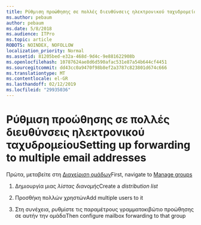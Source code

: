 ```yaml
---
title: Ρύθμιση προώθησης σε πολλές διευθύνσεις ηλεκτρονικού ταχυδρομείου
ms.author: pebaum
author: pebaum
ms.date: 5/8/2018
ms.audience: ITPro
ms.topic: article
ROBOTS: NOINDEX, NOFOLLOW
localization_priority: Normal
ms.assetid: 81205bed-e32a-468d-9d4c-9e881622908b
ms.openlocfilehash: 10787624ae8d6d590afac531e87a54b644cf4451
ms.sourcegitcommit: dd43cc0a9470f98b8ef2a3787c823801d674c666
ms.translationtype: MT
ms.contentlocale: el-GR
ms.lasthandoff: 02/12/2019
ms.locfileid: "29935036"
---
```

# <a name="setting-up-forwarding-to-multiple-email-addresses"></a><span data-ttu-id="61b04-102">Ρύθμιση προώθησης σε πολλές διευθύνσεις ηλεκτρονικού ταχυδρομείου</span><span class="sxs-lookup"><span data-stu-id="61b04-102">Setting up forwarding to multiple email addresses</span></span>

<span data-ttu-id="61b04-103">Πρώτα, μεταβείτε στη [Διαχείριση ομάδων](https://portal.office.com/adminportal/home#/groups)</span><span class="sxs-lookup"><span data-stu-id="61b04-103">First, navigate to [Manage groups](https://portal.office.com/adminportal/home#/groups)</span></span>
  
1. <span data-ttu-id="61b04-104">Δημιουργία μιας *λίστας διανομής*</span><span class="sxs-lookup"><span data-stu-id="61b04-104">Create a  *distribution list*</span></span> 
    
2. <span data-ttu-id="61b04-105">Προσθήκη πολλών χρηστών</span><span class="sxs-lookup"><span data-stu-id="61b04-105">Add multiple users to it</span></span>
    
3. <span data-ttu-id="61b04-106">Στη συνέχεια, ρυθμίστε τις παραμέτρους γραμματοκιβώτιο προώθησης σε αυτήν την ομάδα</span><span class="sxs-lookup"><span data-stu-id="61b04-106">Then configure mailbox forwarding to that group</span></span>
    

